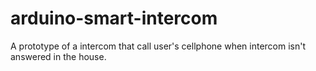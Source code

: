 # arduino-smart-intercom
A prototype of a intercom that call user's cellphone when intercom isn't answered in the house.

